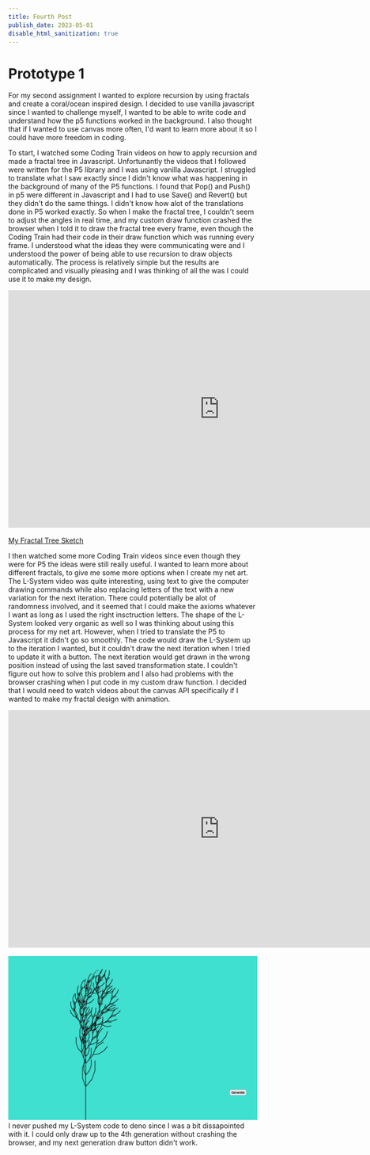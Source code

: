 ```yaml
---
title: Fourth Post
publish_date: 2023-05-01
disable_html_sanitization: true
---
```


# Prototype 1

For my second assignment I wanted to explore recursion by using fractals and create a coral/ocean inspired design. I decided to use vanilla javascript since I wanted to challenge myself, I wanted to be able to write code and understand how the p5 functions worked in the background. I also thought that if I wanted to use canvas more often, I'd want to learn more about it so I could have more freedom in coding. 

To start, I watched some Coding Train videos on how to apply recursion and made a fractal tree in Javascript. Unfortunantly the videos that I followed were written for the P5 library and I was using vanilla Javascript. I struggled to translate what I saw exactly since I didn't know what was happening in the background of many of the P5 functions. I found that Pop() and Push() in p5 were different in Javascript and I had to use Save() and Revert() but they didn't do the same things. I didn't know how alot of the translations done in P5 worked exactly. So when I make the fractal tree, I couldn't seem to adjust the angles in real time, and my custom draw function crashed the browser when I told it to draw the fractal tree every frame, even though the Coding Train had their code in their draw function which was running every frame. I understood what the ideas they were communicating were and I understood the power of being able to use recursion to draw objects automatically. The process is relatively simple but the results are complicated and visually pleasing and I was thinking of all the was I could use it to make my design.

<iframe width="853" height="480" src="https://www.youtube.com/embed/0jjeOYMjmDU" title="Coding Challenge #14: Fractal Trees - Recursive" frameborder="0" allow="accelerometer; autoplay; clipboard-write; encrypted-media; gyroscope; picture-in-picture; web-share" allowfullscreen></iframe>

[My Fractal Tree Sketch](https://toveys-net-art-s6472m6ack0g.deno.dev/)

I then watched some more Coding Train videos since even though they were for P5 the ideas were still really useful. I wanted to learn more about different fractals, to give me some more options when I create my net art. The L-System video was quite interesting, using text to give the computer drawing commands while also replacing letters of the text with a new variation for the next iteration. There could potentially be alot of randomness involved, and it seemed that I could make the axioms whatever I want as long as I used the right insctruction letters. The shape of the L-System looked very organic as well so I was thinking about using this process for my net art. However, when I tried to translate the P5 to Javascript it didn't go so smoothly. The code would draw the L-System up to the iteration I wanted, but it couldn't draw the next iteration when I tried to update it with a button. The next iteration would get drawn in the wrong position instead of using the last saved transformation state. I couldn't figure out how to solve this problem and I also had problems with the browser crashing when I put code in my custom draw function. I decided that I would need to watch videos about the canvas API specifically if I wanted to make my fractal design with animation.

<iframe width="853" height="480" src="https://www.youtube.com/embed/E1B4UoSQMFw" title="Coding Challenge #16: L-System Fractal Trees" frameborder="0" allow="accelerometer; autoplay; clipboard-write; encrypted-media; gyroscope; picture-in-picture; web-share" allowfullscreen></iframe>

![L-System Trial](../images/L-System.jpg)
I never pushed my L-System code to deno since I was a bit dissapointed with it. I could only draw up to the 4th generation without crashing the browser, and my next generation draw button didn't work.



